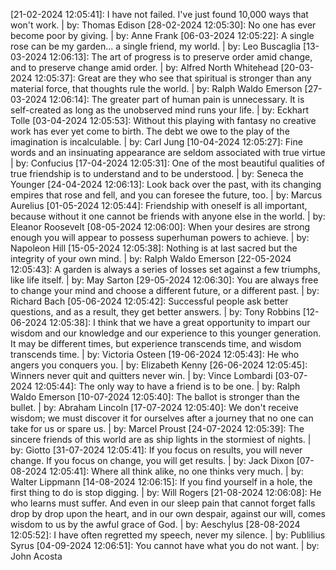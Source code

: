 [21-02-2024 12:05:41]: I have not failed. I've just found 10,000 ways that won't work. | by: Thomas Edison
[28-02-2024 12:05:30]: No one has ever become poor by giving. | by: Anne Frank
[06-03-2024 12:05:22]: A single rose can be my garden... a single friend, my world. | by: Leo Buscaglia
[13-03-2024 12:06:13]: The art of progress is to preserve order amid change, and to preserve change amid order. | by: Alfred North Whitehead
[20-03-2024 12:05:37]: Great are they who see that spiritual is stronger than any material force, that thoughts rule the world. | by: Ralph Waldo Emerson
[27-03-2024 12:06:14]: The greater part of human pain is unnecessary. It is self-created as long as the unobserved mind runs your life. | by: Eckhart Tolle
[03-04-2024 12:05:53]: Without this playing with fantasy no creative work has ever yet come to birth. The debt we owe to the play of the imagination is incalculable. | by: Carl Jung
[10-04-2024 12:05:27]: Fine words and an insinuating appearance are seldom associated with true virtue | by: Confucius
[17-04-2024 12:05:31]: One of the most beautiful qualities of true friendship is to understand and to be understood. | by: Seneca the Younger
[24-04-2024 12:06:13]: Look back over the past, with its changing empires that rose and fell, and you can foresee the future, too. | by: Marcus Aurelius
[01-05-2024 12:05:44]: Friendship with oneself is all important, because without it one cannot be friends with anyone else in the world. | by: Eleanor Roosevelt
[08-05-2024 12:06:00]: When your desires are strong enough you will appear to possess superhuman powers to achieve. | by: Napoleon Hill
[15-05-2024 12:05:38]: Nothing is at last sacred but the integrity of your own mind. | by: Ralph Waldo Emerson
[22-05-2024 12:05:43]: A garden is always a series of losses set against a few triumphs, like life itself. | by: May Sarton
[29-05-2024 12:06:30]: You are always free to change your mind and choose a different future, or a different past. | by: Richard Bach
[05-06-2024 12:05:42]: Successful people ask better questions, and as a result, they get better answers. | by: Tony Robbins
[12-06-2024 12:05:38]: I think that we have a great opportunity to impart our wisdom and our knowledge and our experience to this younger generation. It may be different times, but experience transcends time, and wisdom transcends time. | by: Victoria Osteen
[19-06-2024 12:05:43]: He who angers you conquers you. | by: Elizabeth Kenny
[26-06-2024 12:05:45]: Winners never quit and quitters never win. | by: Vince Lombardi
[03-07-2024 12:05:44]: The only way to have a friend is to be one. | by: Ralph Waldo Emerson
[10-07-2024 12:05:40]: The ballot is stronger than the bullet. | by: Abraham Lincoln
[17-07-2024 12:05:40]: We don't receive wisdom; we must discover it for ourselves after a journey that no one can take for us or spare us. | by: Marcel Proust
[24-07-2024 12:05:39]: The sincere friends of this world are as ship lights in the stormiest of nights. | by: Giotto
[31-07-2024 12:05:41]: If you focus on results, you will never change. If you focus on change, you will get results. | by: Jack Dixon
[07-08-2024 12:05:41]: Where all think alike, no one thinks very much. | by: Walter Lippmann
[14-08-2024 12:06:15]: If you find yourself in a hole, the first thing to do is stop digging. | by: Will Rogers
[21-08-2024 12:06:08]: He who learns must suffer. And even in our sleep pain that cannot forget falls drop by drop upon the heart, and in our own despair, against our will, comes wisdom to us by the awful grace of God. | by: Aeschylus
[28-08-2024 12:05:52]: I have often regretted my speech, never my silence. | by: Publilius Syrus
[04-09-2024 12:06:51]: You cannot have what you do not want. | by: John Acosta
